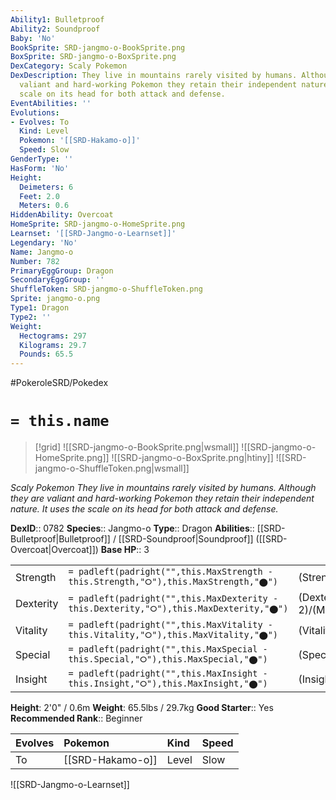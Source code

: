 ```yaml
---
Ability1: Bulletproof
Ability2: Soundproof
Baby: 'No'
BookSprite: SRD-jangmo-o-BookSprite.png
BoxSprite: SRD-jangmo-o-BoxSprite.png
DexCategory: Scaly Pokemon
DexDescription: They live in mountains rarely visited by humans. Although they are
  valiant and hard-working Pokemon they retain their independent nature. It uses the
  scale on its head for both attack and defense.
EventAbilities: ''
Evolutions:
- Evolves: To
  Kind: Level
  Pokemon: '[[SRD-Hakamo-o]]'
  Speed: Slow
GenderType: ''
HasForm: 'No'
Height:
  Deimeters: 6
  Feet: 2.0
  Meters: 0.6
HiddenAbility: Overcoat
HomeSprite: SRD-jangmo-o-HomeSprite.png
Learnset: '[[SRD-Jangmo-o-Learnset]]'
Legendary: 'No'
Name: Jangmo-o
Number: 782
PrimaryEggGroup: Dragon
SecondaryEggGroup: ''
ShuffleToken: SRD-jangmo-o-ShuffleToken.png
Sprite: jangmo-o.png
Type1: Dragon
Type2: ''
Weight:
  Hectograms: 297
  Kilograms: 29.7
  Pounds: 65.5
---
```


#PokeroleSRD/Pokedex

# `= this.name`

> [!grid]
> ![[SRD-jangmo-o-BookSprite.png|wsmall]]
> ![[SRD-jangmo-o-HomeSprite.png]]
> ![[SRD-jangmo-o-BoxSprite.png|htiny]]
> ![[SRD-jangmo-o-ShuffleToken.png|wsmall]]


*Scaly Pokemon*
*They live in mountains rarely visited by humans. Although they are valiant and hard-working Pokemon they retain their independent nature. It uses the scale on its head for both attack and defense.*

**DexID**:: 0782
**Species**:: Jangmo-o
**Type**:: Dragon
**Abilities**:: [[SRD-Bulletproof|Bulletproof]] / [[SRD-Soundproof|Soundproof]] ([[SRD-Overcoat|Overcoat]])
**Base HP**:: 3

|           |                                                                                        |                                          |
| --------- | -------------------------------------------------------------------------------------- | ---------------------------------------- |
| Strength  | `= padleft(padright("",this.MaxStrength - this.Strength,"⭘"),this.MaxStrength,"⬤")`    | (Strength::2)/(MaxStrength::4)   |
| Dexterity | `= padleft(padright("",this.MaxDexterity - this.Dexterity,"⭘"),this.MaxDexterity,"⬤")` | (Dexterity:: 2)/(MaxDexterity::4) |
| Vitality  | `= padleft(padright("",this.MaxVitality - this.Vitality,"⭘"),this.MaxVitality,"⬤")`    | (Vitality::2)/(MaxVitality::4)   |
| Special   | `= padleft(padright("",this.MaxSpecial - this.Special,"⭘"),this.MaxSpecial,"⬤")`       | (Special::2)/(MaxSpecial::4)     |
| Insight   | `= padleft(padright("",this.MaxInsight - this.Insight,"⭘"),this.MaxInsight,"⬤")`       | (Insight::2)/(MaxInsight::4)     |

**Height**: 2'0" / 0.6m
**Weight**: 65.5lbs / 29.7kg
**Good Starter**:: Yes
**Recommended Rank**:: Beginner

| Evolves   | Pokemon          | Kind   | Speed   |
|:----------|:-----------------|:-------|:--------|
| To        | [[SRD-Hakamo-o]] | Level  | Slow    |

![[SRD-Jangmo-o-Learnset]]